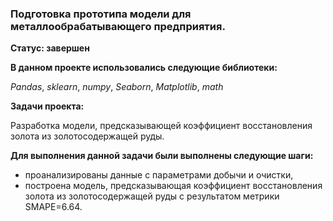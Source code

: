 ### Подготовка прототипа модели для металлообрабатывающего предприятия.
**Статус: завершен**

**В данном проекте использовались следующие библиотеки:**

*Pandas*,
*sklearn*,
*numpy*,
*Seaborn*,
*Matplotlib*,
*math*

**Задачи проекта:**

Разработка модели, предсказывающей коэффициент восстановления золота из золотосодержащей руды.

**Для выполнения данной задачи были выполнены следующие шаги:**

- проанализированы данные с параметрами добычи и очистки,
- построена модель, предсказывающая коэффициент восстановления золота из золотосодержащей руды с результатом метрики SMAPE=6.64.
